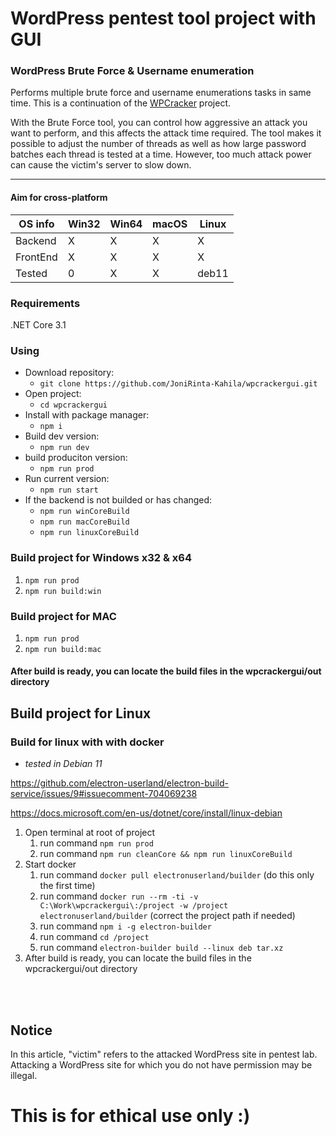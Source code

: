# WordPress pentest tool project with GUI
### WordPress Brute Force & Username enumeration

Performs multiple brute force and username enumerations tasks in same time. This is a continuation of the [WPCracker](https://github.com/JoniRinta-Kahila/WPCracker) project.

With the Brute Force tool, you can control how aggressive an attack you want to perform, and this affects the attack time required. The tool makes it possible to adjust the number of threads as well as how large password batches each thread is tested at a time. However, too much attack power can cause the victim's server to slow down.

---

#### Aim for cross-platform
OS info | Win32 | Win64 | macOS | Linux
------------ | ----- | ----- | ----- | ----- |
Backend | X | X | X | X |
FrontEnd | X | X | X | X |
Tested | 0 | X | X | deb11 |

### Requirements
.NET Core 3.1

### Using

- Download repository:
    - `git clone https://github.com/JoniRinta-Kahila/wpcrackergui.git`
- Open project:
    - `cd wpcrackergui`
- Install with package manager:
    - `npm i`
- Build dev version:
    - `npm run dev`
- build produciton version:
    - `npm run prod`
- Run current version:
    - `npm run start`
- If the backend is not builded or has changed:
    - `npm run winCoreBuild`
    - `npm run macCoreBuild`
    - `npm run linuxCoreBuild`

### Build project for Windows x32 & x64 
1. ```npm run prod```
2. ```npm run build:win```

### Build project for MAC
1. ```npm run prod```
2. ```npm run build:mac```

#### After build is ready, you can locate the build files in the wpcrackergui/out directory

## Build project for Linux

### Build for linux with with docker

- *tested in Debian 11*

https://github.com/electron-userland/electron-build-service/issues/9#issuecomment-704069238

https://docs.microsoft.com/en-us/dotnet/core/install/linux-debian

1. Open terminal at root of project
    1. run command `npm run prod`
    2. run command `npm run cleanCore && npm run linuxCoreBuild`
2. Start docker
    1. run command `docker pull electronuserland/builder` (do this only the first time)
    2. run command `docker run --rm -ti -v C:\Work\wpcrackergui\:/project -w /project electronuserland/builder` (correct the project path if needed)
    3. run command `npm i -g electron-builder`
    4. run command `cd /project`
    5. run command `electron-builder build --linux deb tar.xz`
3. After build is ready, you can locate the build files in the wpcrackergui/out directory

<br><br>
## Notice
In this article, "victim" refers to the attacked WordPress site in pentest lab. Attacking a WordPress site for which you do not have permission may be illegal.
# This is for ethical use only :)
